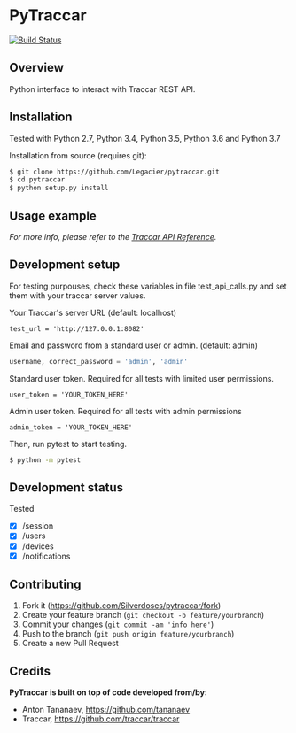# PyTraccar

[![Build Status][travis-image]][travis-url]



## Overview

Python interface to interact with Traccar REST API.

## Installation
Tested with Python 2.7, Python 3.4, Python 3.5, Python 3.6 and Python 3.7  

Installation from source (requires git):
```sh
$ git clone https://github.com/Legacier/pytraccar.git
$ cd pytraccar
$ python setup.py install
```

## Usage example

_For more info, please refer to the [Traccar API Reference][traccar-api-reference]._

## Development setup
For testing purpouses, check these variables in file test_api_calls.py and set them with your traccar server values.  

Your Traccar's server URL (default: localhost)
```
test_url = 'http://127.0.0.1:8082'
```
  
Email and password from a standard user or admin. (default: admin)

```python
username, correct_password = 'admin', 'admin'
```
  
Standard user token. Required for all tests with limited user permissions.
```
user_token = 'YOUR_TOKEN_HERE'
```
  
Admin user token. Required for all tests with admin permissions
```
admin_token = 'YOUR_TOKEN_HERE'
```
  
Then, run pytest to start testing.
```sh
$ python -m pytest
```

## Development status

Tested
- [x] /session 
- [x] /users
- [x] /devices
- [x] /notifications

## Contributing

1. Fork it (<https://github.com/Silverdoses/pytraccar/fork>)
2. Create your feature branch (`git checkout -b feature/yourbranch`)
3. Commit your changes (`git commit -am 'info here'`)
4. Push to the branch (`git push origin feature/yourbranch`)
5. Create a new Pull Request

<!-- Markdown link & img dfn's -->
[travis-image]: https://travis-ci.com/Silverdoses/pytraccar.svg?branch=master
[travis-url]: https://travis-ci.com/Silverdoses/pytraccar
[wiki]: https://github.com/yourname/yourproject/wiki
[traccar-api-reference]: https://www.traccar.org/api-reference/

## Credits

**PyTraccar is built on top of code developed from/by:**
  * Anton Tananaev, https://github.com/tananaev
  * Traccar, https://github.com/traccar/traccar
